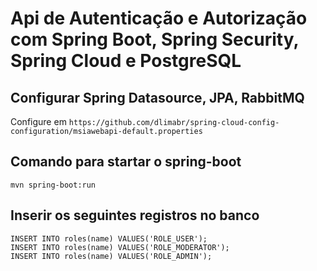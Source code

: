 # Api de Autenticação e Autorização com Spring Boot, Spring Security, Spring Cloud e PostgreSQL


## Configurar Spring Datasource, JPA, RabbitMQ
Configure em ```https://github.com/dlimabr/spring-cloud-config-configuration/msiawebapi-default.properties```

## Comando para startar o spring-boot
```
mvn spring-boot:run
```

## Inserir os seguintes registros no banco
```
INSERT INTO roles(name) VALUES('ROLE_USER');
INSERT INTO roles(name) VALUES('ROLE_MODERATOR');
INSERT INTO roles(name) VALUES('ROLE_ADMIN');
```
